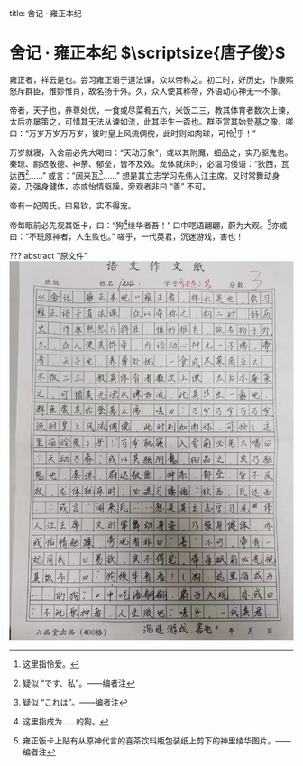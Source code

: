 title: 舍记 · 雍正本纪

# 舍记 · 雍正本纪 $\scriptsize{唐子俊}$

雍正者，祥云是也。尝习雍正语于道法课，众以帝称之。初二时，好历史，作康熙怒斥群臣，惟妙惟肖，故名扬于外。久，众人使其称帝，外语动心神无一不像。

帝者，天子也，养尊处优，一食或尽菜肴五六，米饭二三，教其体育者数次上谏，太后亦屡策之，可惜其无法从谏如流，此其毕生一孬也。群臣赏其始登基之像，嗟曰：“万岁万岁万万岁，彼时皇上风流倜傥，此时则如肉球，可怜[^1]乎！”

万岁就寝，入舍前必先大喝曰：“天动万象”，或以其附魔，细品之，实乃驱鬼也。秦琼、尉迟敬德、神荼、郁垒，皆不及效。龙体就床时，必温习倭语：“狄西，瓦达西[^2]……” 或言：“阔来瓦[^3]……” 想是其立志学习先伟人江主席。又时常舞动身姿，乃强身健体，亦或怡情驱躁，旁观者非曰 “善” 不可。

帝有一妃周氏，曰易钦，实不得宠。

帝每眠前必先视其饭卡，曰：“狗[^4]绫华者吾！” 口中呓语翩翩，蔚为大观。[^5]亦或曰：“不玩原神者，人生败也。” 嗟乎，一代英君，沉迷游戏，害也！

[^1]: 这里指怜爱。
[^2]: 疑似 “です、私”。——编者注
[^3]: 疑似 “これは”。——编者注
[^4]: 这里指成为……的狗。
[^5]: 雍正饭卡上贴有从原神代言的喜茶饮料瓶包装纸上剪下的神里绫华图片。——编者注

??? abstract "原文件"
	![emperor-YongZheng](images/emperor-YongZheng.jpg)
